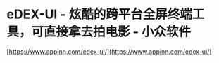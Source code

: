 # eDEX-UI - 炫酷的跨平台全屏终端工具，可直接拿去拍电影 - 小众软件
 
 [https://www.appinn.com/edex-ui/](https://www.appinn.com/edex-ui/)
